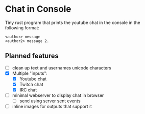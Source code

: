# Chat in Console

Tiny rust program that prints the youtube chat in the console in the following format:

```
<author> message
<author2> message 2.
```


## Planned features
- [ ] clean up text and usernames unicode characters
- [x] Multiple "inputs":
    - [x] Youtube chat
    - [x] Twitch chat
    - [x] IRC chat
- [ ] minimal webserver to display chat in browser
    - [ ] send using server sent events
- [ ] inline images for outputs that support it
